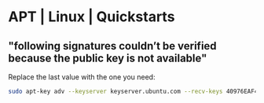 # APT | Linux | Quickstarts

## "following signatures couldn’t be verified because the public key is not available"
Replace the last value with the one you need: 
```bash
sudo apt-key adv --keyserver keyserver.ubuntu.com --recv-keys 40976EAF437D05B5
```
